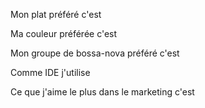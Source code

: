Mon plat préféré c'est

Ma couleur préférée c'est

Mon groupe de bossa-nova préféré c'est

Comme IDE j'utilise

Ce que j'aime le plus dans le marketing c'est